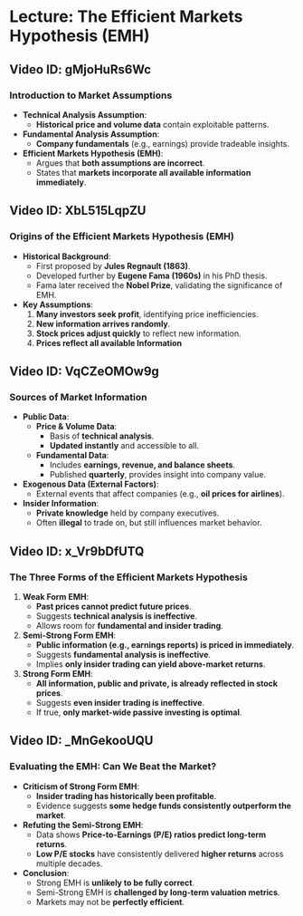# Lecture: The Efficient Markets Hypothesis (EMH)

## Video ID: gMjoHuRs6Wc
### Introduction to Market Assumptions
- **Technical Analysis Assumption**:
  - **Historical price and volume data** contain exploitable patterns.
- **Fundamental Analysis Assumption**:
  - **Company fundamentals** (e.g., earnings) provide tradeable insights.
- **Efficient Markets Hypothesis (EMH)**:
  - Argues that **both assumptions are incorrect**.
  - States that **markets incorporate all available information immediately**.

## Video ID: XbL515LqpZU
### Origins of the Efficient Markets Hypothesis (EMH)
- **Historical Background**:
  - First proposed by **Jules Regnault (1863)**.
  - Developed further by **Eugene Fama (1960s)** in his PhD thesis.
  - Fama later received the **Nobel Prize**, validating the significance of EMH.
- **Key Assumptions**:
  1. **Many investors seek profit**, identifying price inefficiencies.
  2. **New information arrives randomly**.
  3. **Stock prices adjust quickly** to reflect new information.
  4. **Prices reflect all available Information**

## Video ID: VqCZeOMOw9g
### Sources of Market Information
- **Public Data**:
  - **Price & Volume Data**:
    - Basis of **technical analysis**.
    - **Updated instantly** and accessible to all.
  - **Fundamental Data**:
    - Includes **earnings, revenue, and balance sheets**.
    - Published **quarterly**, provides insight into company value.
- **Exogenous Data (External Factors)**:
  - External events that affect companies (e.g., **oil prices for airlines**).
- **Insider Information**:
  - **Private knowledge** held by company executives.
  - Often **illegal** to trade on, but still influences market behavior.

## Video ID: x_Vr9bDfUTQ
### The Three Forms of the Efficient Markets Hypothesis
1. **Weak Form EMH**:
   - **Past prices cannot predict future prices**.
   - Suggests **technical analysis is ineffective**.
   - Allows room for **fundamental and insider trading**.
2. **Semi-Strong Form EMH**:
   - **Public information (e.g., earnings reports) is priced in immediately**.
   - Suggests **fundamental analysis is ineffective**.
   - Implies **only insider trading can yield above-market returns**.
3. **Strong Form EMH**:
   - **All information, public and private, is already reflected in stock prices**.
   - Suggests **even insider trading is ineffective**.
   - If true, **only market-wide passive investing is optimal**.

## Video ID: _MnGekooUQU
### Evaluating the EMH: Can We Beat the Market?
- **Criticism of Strong Form EMH**:
  - **Insider trading has historically been profitable**.
  - Evidence suggests **some hedge funds consistently outperform the market**.
- **Refuting the Semi-Strong EMH**:
  - Data shows **Price-to-Earnings (P/E) ratios predict long-term returns**.
  - **Low P/E stocks** have consistently delivered **higher returns** across multiple decades.
- **Conclusion**:
  - Strong EMH is **unlikely to be fully correct**.
  - Semi-Strong EMH is **challenged by long-term valuation metrics**.
  - Markets may not be **perfectly efficient**.


